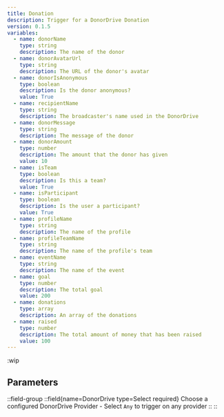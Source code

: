 ```yaml
---
title: Donation
description: Trigger for a DonorDrive Donation
version: 0.1.5
variables:
  - name: donorName
    type: string
    description: The name of the donor
  - name: donorAvatarUrl
    type: string
    description: The URL of the donor's avatar
  - name: donorIsAnonymous
    type: boolean
    description: Is the donor anonymous?
    value: True
  - name: recipientName
    type: string
    description: The broadcaster's name used in the DonorDrive
  - name: donorMessage
    type: string
    description: The message of the donor
  - name: donorAmount
    type: number
    description: The amount that the donor has given
    value: 10
  - name: isTeam
    type: boolean
    description: Is this a team?
    value: True
  - name: isParticipant
    type: boolean
    description: Is the user a participant?
    value: True
  - name: profileName
    type: string
    description: The name of the profile
  - name: profileTeamName
    type: string
    description: The name of the profile's team
  - name: eventName
    type: string
    description: The name of the event
  - name: goal
    type: number
    description: The total goal
    value: 200
  - name: donations
    type: array
    description: An array of the donations
  - name: raised
    type: number
    description: The total amount of money that has been raised
    value: 100
---
```


:wip

## Parameters
::field-group
  ::field{name=DonorDrive type=Select required}
    Choose a configured DonorDrive Provider
    - Select `Any` to trigger on any provider
  ::
::